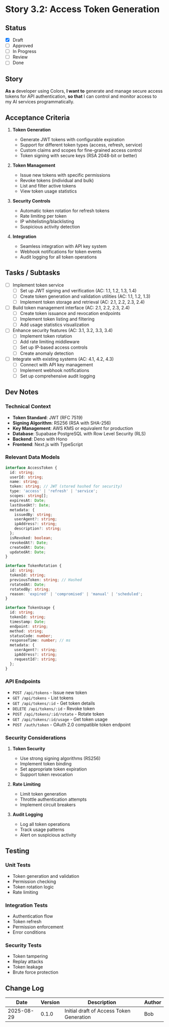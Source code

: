 # Story 3.2: Access Token Generation

## Status

- [x] Draft
- [ ] Approved
- [ ] In Progress
- [ ] Review
- [ ] Done

## Story

**As a** developer using Colors,
**I want to** generate and manage secure access tokens for API authentication,
**so that** I can control and monitor access to my AI services programmatically.

## Acceptance Criteria

1. **Token Generation**
   - Generate JWT tokens with configurable expiration
   - Support for different token types (access, refresh, service)
   - Custom claims and scopes for fine-grained access control
   - Token signing with secure keys (RSA 2048-bit or better)

2. **Token Management**
   - Issue new tokens with specific permissions
   - Revoke tokens (individual and bulk)
   - List and filter active tokens
   - View token usage statistics

3. **Security Controls**
   - Automatic token rotation for refresh tokens
   - Rate limiting per token
   - IP whitelisting/blacklisting
   - Suspicious activity detection

4. **Integration**
   - Seamless integration with API key system
   - Webhook notifications for token events
   - Audit logging for all token operations

## Tasks / Subtasks

- [ ] Implement token service
  - [ ] Set up JWT signing and verification (AC: 1.1, 1.2, 1.3, 1.4)
  - [ ] Create token generation and validation utilities (AC: 1.1, 1.2, 1.3)
  - [ ] Implement token storage and retrieval (AC: 2.1, 2.2, 2.3, 2.4)

- [ ] Build token management interface (AC: 2.1, 2.2, 2.3, 2.4)
  - [ ] Create token issuance and revocation endpoints
  - [ ] Implement token listing and filtering
  - [ ] Add usage statistics visualization

- [ ] Enhance security features (AC: 3.1, 3.2, 3.3, 3.4)
  - [ ] Implement token rotation
  - [ ] Add rate limiting middleware
  - [ ] Set up IP-based access controls
  - [ ] Create anomaly detection

- [ ] Integrate with existing systems (AC: 4.1, 4.2, 4.3)
  - [ ] Connect with API key management
  - [ ] Implement webhook notifications
  - [ ] Set up comprehensive audit logging

## Dev Notes

### Technical Context

- **Token Standard**: JWT (RFC 7519)
- **Signing Algorithm**: RS256 (RSA with SHA-256)
- **Key Management**: AWS KMS or equivalent for production
- **Database**: Supabase PostgreSQL with Row Level Security (RLS)
- **Backend**: Deno with Hono
- **Frontend**: Next.js with TypeScript

### Relevant Data Models

```typescript
interface AccessToken {
  id: string;
  userId: string;
  name: string;
  token: string; // JWT (stored hashed for security)
  type: 'access' | 'refresh' | 'service';
  scopes: string[];
  expiresAt: Date;
  lastUsedAt?: Date;
  metadata: {
    issuedBy: string;
    userAgent?: string;
    ipAddress?: string;
    description?: string;
  };
  isRevoked: boolean;
  revokedAt?: Date;
  createdAt: Date;
  updatedAt: Date;
}

interface TokenRotation {
  id: string;
  tokenId: string;
  previousToken: string; // Hashed
  rotatedAt: Date;
  rotatedBy: string;
  reason: 'expired' | 'compromised' | 'manual' | 'scheduled';
}

interface TokenUsage {
  id: string;
  tokenId: string;
  timestamp: Date;
  endpoint: string;
  method: string;
  statusCode: number;
  responseTime: number; // ms
  metadata: {
    userAgent?: string;
    ipAddress?: string;
    requestId?: string;
  };
}
```

### API Endpoints

- `POST /api/tokens` - Issue new token
- `GET /api/tokens` - List tokens
- `GET /api/tokens/:id` - Get token details
- `DELETE /api/tokens/:id` - Revoke token
- `POST /api/tokens/:id/rotate` - Rotate token
- `GET /api/tokens/:id/usage` - Get token usage
- `POST /auth/token` - OAuth 2.0 compatible token endpoint

### Security Considerations

1. **Token Security**
   - Use strong signing algorithms (RS256)
   - Implement token binding
   - Set appropriate token expiration
   - Support token revocation

2. **Rate Limiting**
   - Limit token generation
   - Throttle authentication attempts
   - Implement circuit breakers

3. **Audit Logging**
   - Log all token operations
   - Track usage patterns
   - Alert on suspicious activity

## Testing

### Unit Tests

- Token generation and validation
- Permission checking
- Token rotation logic
- Rate limiting

### Integration Tests

- Authentication flow
- Token refresh
- Permission enforcement
- Error conditions

### Security Tests

- Token tampering
- Replay attacks
- Token leakage
- Brute force protection

## Change Log

| Date       | Version | Description                          | Author |
|------------|---------|--------------------------------------|--------|
| 2025-08-29 | 0.1.0   | Initial draft of Access Token Generation | Bob    |
